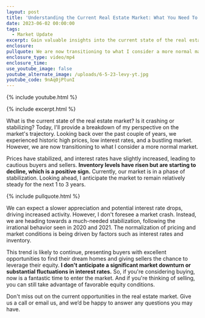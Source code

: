 ```yaml
---
layout: post
title: 'Understanding the Current Real Estate Market: What You Need To Know'
date: 2023-06-02 00:00:00
tags:
  - Market Update
excerpt: Gain valuable insights into the current state of the real estate market.
enclosure:
pullquote: We are now transitioning to what I consider a more normal market.
enclosure_type: video/mp4
enclosure_time:
use_youtube_image: false
youtube_alternate_image: /uploads/6-5-23-levy-yt.jpg
youtube_code: 9nAq0jPtunI
---
```

{% include youtube.html %}

{% include excerpt.html %}

What is the current state of the real estate market? Is it crashing or stabilizing? Today, I'll provide a breakdown of my perspective on the market's trajectory. Looking back over the past couple of years, we experienced historic high prices, low interest rates, and a bustling market. However, we are now transitioning to what I consider a more normal market.

Prices have stabilized, and interest rates have slightly increased, leading to cautious buyers and sellers. **Inventory levels have risen but are starting to decline, which is a positive sign.** Currently, our market is in a phase of stabilization. Looking ahead, I anticipate the market to remain relatively steady for the next 1 to 3 years.

{% include pullquote.html %}

We can expect a slower appreciation and potential interest rate drops, driving increased activity. However, I don't foresee a market crash. Instead, we are heading towards a much-needed stabilization, following the irrational behavior seen in 2020 and 2021. The normalization of pricing and market conditions is being driven by factors such as interest rates and inventory.

This trend is likely to continue, presenting buyers with excellent opportunities to find their dream homes and giving sellers the chance to leverage their equity. **I don't anticipate a significant market downturn or substantial fluctuations in interest rates.** So, if you're considering buying, now is a fantastic time to enter the market. And if you're thinking of selling, you can still take advantage of favorable equity conditions.

Don't miss out on the current opportunities in the real estate market. Give us a call or email us, and we’d be happy to answer any questions you may have.